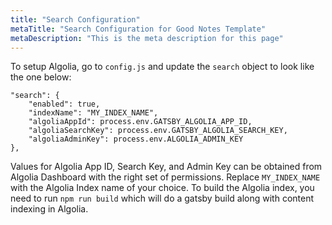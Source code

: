 ```yaml
---
title: "Search Configuration"
metaTitle: "Search Configuration for Good Notes Template"
metaDescription: "This is the meta description for this page"
---
```


To setup Algolia, go to `config.js` and update the `search` object to look like the one below:

```
"search": {
	"enabled": true,
	"indexName": "MY_INDEX_NAME",
	"algoliaAppId": process.env.GATSBY_ALGOLIA_APP_ID,
	"algoliaSearchKey": process.env.GATSBY_ALGOLIA_SEARCH_KEY,
	"algoliaAdminKey": process.env.ALGOLIA_ADMIN_KEY
},
```

Values for Algolia App ID, Search Key, and Admin Key can be obtained from Algolia Dashboard with the right set of permissions. Replace `MY_INDEX_NAME` with the Algolia Index name of your choice. To build the Algolia index, you need to run `npm run build` which will do a gatsby build along with content indexing in Algolia.
